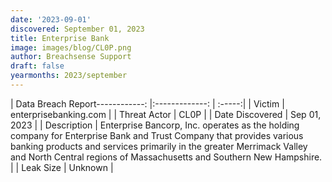 ```yaml
---
date: '2023-09-01'
discovered: September 01, 2023
title: Enterprise Bank
image: images/blog/CL0P.png
author: Breachsense Support
draft: false
yearmonths: 2023/september
---
```


| Data Breach Report------------:     |:-------------:    | :-----:|
| Victim      | enterprisebanking.com      | 
| Threat Actor      | CL0P      | 
| Date Discovered      | Sep 01, 2023      | 
| Description      | Enterprise Bancorp, Inc. operates as the holding company for Enterprise Bank and Trust Company that provides various banking products and services primarily in the greater Merrimack Valley and North Central regions of Massachusetts and Southern New Hampshire.      | 
| Leak Size      | Unknown      | 

